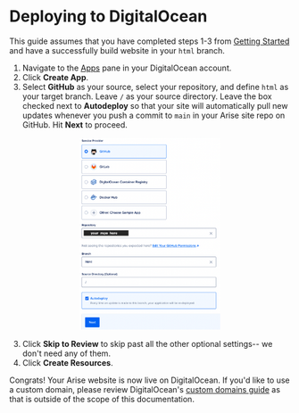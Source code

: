 # Deploying to DigitalOcean

This guide assumes that you have completed steps 1-3 from [Getting Started](../README.md) and have a successfully build website in your `html` branch.

1. Navigate to the [Apps](https://cloud.digitalocean.com/apps) pane in your DigitalOcean account.
2. Click **Create App**.
2. Select **GitHub** as your source, select your repository, and define `html` as your target branch. Leave `/` as your source directory. Leave the box checked next to **Autodeploy** so that your site will automatically pull new updates whenever you push a commit to `main` in your Arise site repo on GitHub. Hit **Next** to proceed. 
<p align="center"><img src="digitalocean-1.png" alt="Screenshot: DigitalOcean Deploy Settings" width=50% height=50% /></p>

3. Click **Skip to Review** to skip past all the other optional settings-- we don't need any of them.
4. Click **Create Resources**.

Congrats! Your Arise website is now live on DigitalOcean. If you'd like to use a custom domain, please review DigitalOcean's [custom domains guide](https://docs.digitalocean.com/products/app-platform/how-to/manage-domains/) as that is outside of the scope of this documentation.
